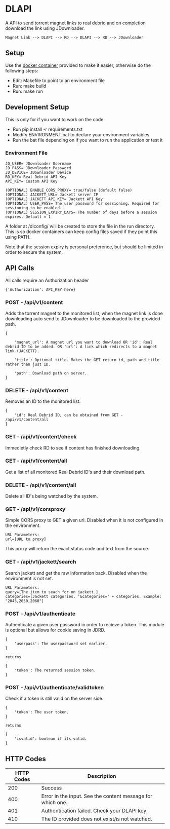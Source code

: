 # DLAPI
A API to send torrent magnet links to real debrid and on completion download the
link using JDownloader.
```
Magnet Link --> DLAPI --> RD --> DLAPI --> RD --> JDownloader
```

## Setup
Use the [docker container](https://hub.docker.com/repository/docker/pocable/dlapi)
provided to make it easier, otherwise do the following steps:
* Edit: Makefile to point to an environment file
* Run: make build
* Run: make run

## Development Setup
This is only for if you want to work on the code.
* Run pip install -r requirements.txt
* Modify ENVIRONMENT.bat to declare your environment variables
* Run the bat file depending on if you want to run the application or test it

### Environment File
```
JD_USER= JDownloader Username
JD_PASS= JDownloader Password
JD_DEVICE= JDownloader Device
RD_KEY= Real Debrid API Key
API_KEY= Custom API Key

(OPTIONAL) ENABLE_CORS_PROXY= true/false (default false)
(OPTIONAL) JACKETT_URL= Jackett server IP
(OPTIONAL) JACKETT_API_KEY= Jackett API Key
(OPTIONAL) USER_PASS= The user password for sessioning. Required for sessioning to be enabled.
(OPTIONAL) SESSION_EXPIRY_DAYS= The number of days before a session expires. Default = 1
```
A folder at /dlconfig/ will be created to store the file in the run directory. 
This is so docker containers can keep config files saved if they point this using PATH.

Note that the session expiry is personal preference, but should be limited in order to secure the system.

## API Calls
All calls require an Authorization header </br>
```
{'Authorization': API_KEY here}
```

### POST - /api/v1/content
Adds the torrent magnet to the monitored list, when the magnet link is done downloading auto send to JDownloader to be downloaded to the provided path.

```
{

    'magnet_url': A magnet url you want to download OR 'id': Real debrid ID to be added. OR 'url': A link which redirects to a magnet link (JACKETT).

    'title': Optional title. Makes the GET return id, path and title rather than just ID.

    'path': Download path on server.
}
```

### DELETE - /api/v1/content
Removes an ID to the monitored list.

```
{
    'id': Real Debrid ID, can be obtained from GET - /api/v1/content/all
}
```

### GET - /api/v1/content/check
Immedietly check RD to see if content has finished downloading.

### GET - /api/v1/content/all
Get a list of all monitored Real Debrid ID's and their download path.

### DELETE - /api/v1/content/all
Delete all ID's being watched by the system.

### GET - /api/v1/corsproxy
Simple CORS proxy to GET a given url. Disabled when it is not configured in the environment.

```
URL Parameters:
url=[URL to proxy]
```

This proxy will return the exact status code and text from the source.


### GET - /api/v1/jackett/search
Search jackett and get the raw information back. Disabled when the environment is not set.

```
URL Parameters:
query=[The item to seach for on jackett.]
categories=[Jackett categories. '&categories=' + categories. Example: "2045,2050,2060"]
```

### POST - /api/v1/authenticate
Authenticate a given user password in order to recieve a token. This module is optional but allows for cookie saving in JDRD.
```
{
    'userpass': The userpassword set earlier.
}

returns 

{
    'token': The returned session token.
}
```

### POST - /api/v1/authenticate/validtoken
Check if a token is still valid on the server side. 
```
{
    'token': The user token.
}

returns

{
    'isvalid': boolean if its valid.
}
```

## HTTP Codes
| HTTP Codes | Description                                                |
|------------|------------------------------------------------------------|
| 200        | Success                                                    |
| 400        | Error in the input. See the content message for which one. |
| 401        | Authentication failed. Check your DLAPI key.               |
| 410        | The ID provided does not exist/is not watched.             |